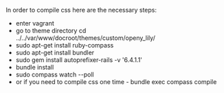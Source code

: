 In order to compile css here are the necessary steps:

- enter vagrant
- go to theme directory cd ../../var/www/docroot/themes/custom/openy_lily/
- sudo apt-get install ruby-compass
- sudo apt-get install bundler
- sudo gem install autoprefixer-rails -v '6.4.1.1'
- bundle install
- sudo compass watch --poll
- or if you need to compile css one time - bundle exec compass compile
